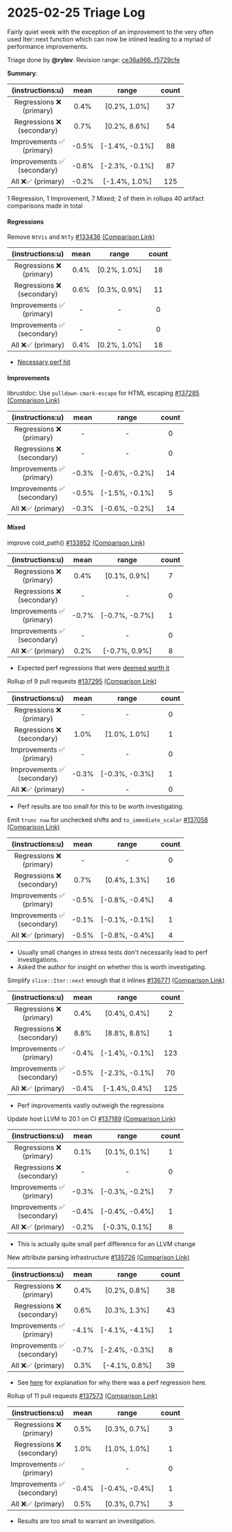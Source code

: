 # 2025-02-25 Triage Log

Fairly quiet week with the exception of an improvement to the very often used Iter::next function which can now be inlined leading to a myriad of performance improvements.

Triage done by **@rylev**.
Revision range: [ce36a966..f5729cfe](https://perf.rust-lang.org/?start=ce36a966c79e109dabeef7a47fe68e5294c6d71e&end=f5729cfed3c45e061e8a443677fc1d5ef9277df7&absolute=false&stat=instructions%3Au)

**Summary**:

| (instructions:u)                   | mean  | range          | count |
|:----------------------------------:|:-----:|:--------------:|:-----:|
| Regressions ❌ <br /> (primary)    | 0.4%  | [0.2%, 1.0%]   | 37    |
| Regressions ❌ <br /> (secondary)  | 0.7%  | [0.2%, 8.6%]   | 54    |
| Improvements ✅ <br /> (primary)   | -0.5% | [-1.4%, -0.1%] | 88    |
| Improvements ✅ <br /> (secondary) | -0.6% | [-2.3%, -0.1%] | 87    |
| All ❌✅ (primary)                 | -0.2% | [-1.4%, 1.0%]  | 125   |


1 Regression, 1 Improvement, 7 Mixed; 2 of them in rollups
40 artifact comparisons made in total

#### Regressions

Remove `NtVis` and `NtTy` [#133436](https://github.com/rust-lang/rust/pull/133436) [(Comparison Link)](https://perf.rust-lang.org/compare.html?start=b87eda7fdf8034c52b3abef52b443b8573484eda&end=b6d3be4948e92fce0236cbbe22b55c55f6950269&stat=instructions:u)

| (instructions:u)                   | mean | range        | count |
|:----------------------------------:|:----:|:------------:|:-----:|
| Regressions ❌ <br /> (primary)    | 0.4% | [0.2%, 1.0%] | 18    |
| Regressions ❌ <br /> (secondary)  | 0.6% | [0.3%, 0.9%] | 11    |
| Improvements ✅ <br /> (primary)   | -    | -            | 0     |
| Improvements ✅ <br /> (secondary) | -    | -            | 0     |
| All ❌✅ (primary)                 | 0.4% | [0.2%, 1.0%] | 18    |
- [Necessary perf hit](https://github.com/rust-lang/rust/pull/133436#issuecomment-2502075751)


#### Improvements

librustdoc: Use `pulldown-cmark-escape` for HTML escaping [#137285](https://github.com/rust-lang/rust/pull/137285) [(Comparison Link)](https://perf.rust-lang.org/compare.html?start=e0be1a02626abef2878cb7f4aaef7ae409477112&end=f43e549b88698568581a9d329c7582e3708ac187&stat=instructions:u)

| (instructions:u)                   | mean  | range          | count |
|:----------------------------------:|:-----:|:--------------:|:-----:|
| Regressions ❌ <br /> (primary)    | -     | -              | 0     |
| Regressions ❌ <br /> (secondary)  | -     | -              | 0     |
| Improvements ✅ <br /> (primary)   | -0.3% | [-0.6%, -0.2%] | 14    |
| Improvements ✅ <br /> (secondary) | -0.5% | [-1.5%, -0.1%] | 5     |
| All ❌✅ (primary)                 | -0.3% | [-0.6%, -0.2%] | 14    |


#### Mixed

improve cold_path() [#133852](https://github.com/rust-lang/rust/pull/133852) [(Comparison Link)](https://perf.rust-lang.org/compare.html?start=aaa861493456e8a10e552dd208f85486de772007&end=3b022d8ceea570db9730be34d964f0cc663a567f&stat=instructions:u)

| (instructions:u)                   | mean  | range          | count |
|:----------------------------------:|:-----:|:--------------:|:-----:|
| Regressions ❌ <br /> (primary)    | 0.4%  | [0.1%, 0.9%]   | 7     |
| Regressions ❌ <br /> (secondary)  | -     | -              | 0     |
| Improvements ✅ <br /> (primary)   | -0.7% | [-0.7%, -0.7%] | 1     |
| Improvements ✅ <br /> (secondary) | -     | -              | 0     |
| All ❌✅ (primary)                 | 0.2%  | [-0.7%, 0.9%]  | 8     |
- Expected perf regressions that were [deemed worth it](https://github.com/rust-lang/rust/pull/133852#issuecomment-2657312984)


Rollup of 9 pull requests [#137295](https://github.com/rust-lang/rust/pull/137295) [(Comparison Link)](https://perf.rust-lang.org/compare.html?start=4e1356b95972c1a52acb9f0dd078687132ec02be&end=6d3c050de81c8858e28b0e59cc9398d840edfbff&stat=instructions:u)

| (instructions:u)                   | mean  | range          | count |
|:----------------------------------:|:-----:|:--------------:|:-----:|
| Regressions ❌ <br /> (primary)    | -     | -              | 0     |
| Regressions ❌ <br /> (secondary)  | 1.0%  | [1.0%, 1.0%]   | 1     |
| Improvements ✅ <br /> (primary)   | -     | -              | 0     |
| Improvements ✅ <br /> (secondary) | -0.3% | [-0.3%, -0.3%] | 1     |
| All ❌✅ (primary)                 | -     | -              | 0     |
- Perf results are too small for this to be worth investigating.


Emit `trunc nuw` for unchecked shifts and `to_immediate_scalar` [#137058](https://github.com/rust-lang/rust/pull/137058) [(Comparison Link)](https://perf.rust-lang.org/compare.html?start=eeb9035117dc85fa4abe8e2abb09285fd65b0263&end=c62239aeb3ba7781a6d7f7055523c1e8c22b409c&stat=instructions:u)

| (instructions:u)                   | mean  | range          | count |
|:----------------------------------:|:-----:|:--------------:|:-----:|
| Regressions ❌ <br /> (primary)    | -     | -              | 0     |
| Regressions ❌ <br /> (secondary)  | 0.7%  | [0.4%, 1.3%]   | 16    |
| Improvements ✅ <br /> (primary)   | -0.5% | [-0.8%, -0.4%] | 4     |
| Improvements ✅ <br /> (secondary) | -0.1% | [-0.1%, -0.1%] | 1     |
| All ❌✅ (primary)                 | -0.5% | [-0.8%, -0.4%] | 4     |
- Usually small changes in stress tests don't necessarily lead to perf investigations.
- Asked the author for insight on whether this is worth investigating.


Simplify `slice::Iter::next` enough that it inlines [#136771](https://github.com/rust-lang/rust/pull/136771) [(Comparison Link)](https://perf.rust-lang.org/compare.html?start=28b83ee59698ae069f5355b8e03f976406f410f5&end=f04bbc60f8c353ee5ba0677bc583ac4a88b2c180&stat=instructions:u)

| (instructions:u)                   | mean  | range          | count |
|:----------------------------------:|:-----:|:--------------:|:-----:|
| Regressions ❌ <br /> (primary)    | 0.4%  | [0.4%, 0.4%]   | 2     |
| Regressions ❌ <br /> (secondary)  | 8.8%  | [8.8%, 8.8%]   | 1     |
| Improvements ✅ <br /> (primary)   | -0.4% | [-1.4%, -0.1%] | 123   |
| Improvements ✅ <br /> (secondary) | -0.5% | [-2.3%, -0.1%] | 70    |
| All ❌✅ (primary)                 | -0.4% | [-1.4%, 0.4%]  | 125   |
- Perf improvements vastly outweigh the regressions


Update host LLVM to 20.1 on CI [#137189](https://github.com/rust-lang/rust/pull/137189) [(Comparison Link)](https://perf.rust-lang.org/compare.html?start=46420c96070b4c4bd8242f16d5806b8f26a57016&end=07697360aee0cebcb4e304236ba1884d8dde5469&stat=instructions:u)

| (instructions:u)                   | mean  | range          | count |
|:----------------------------------:|:-----:|:--------------:|:-----:|
| Regressions ❌ <br /> (primary)    | 0.1%  | [0.1%, 0.1%]   | 1     |
| Regressions ❌ <br /> (secondary)  | -     | -              | 0     |
| Improvements ✅ <br /> (primary)   | -0.3% | [-0.3%, -0.2%] | 7     |
| Improvements ✅ <br /> (secondary) | -0.4% | [-0.4%, -0.4%] | 1     |
| All ❌✅ (primary)                 | -0.2% | [-0.3%, 0.1%]  | 8     |
- This is actually quite small perf difference for an LLVM change


New attribute parsing infrastructure [#135726](https://github.com/rust-lang/rust/pull/135726) [(Comparison Link)](https://perf.rust-lang.org/compare.html?start=617aad8c2e8783f6df8e5d1f8bb1e4bcdc70aa7b&end=7d8c6e781d347e087c7d30ea393d7dcd725ed623&stat=instructions:u)

| (instructions:u)                   | mean  | range          | count |
|:----------------------------------:|:-----:|:--------------:|:-----:|
| Regressions ❌ <br /> (primary)    | 0.4%  | [0.2%, 0.8%]   | 38    |
| Regressions ❌ <br /> (secondary)  | 0.6%  | [0.3%, 1.3%]   | 43    |
| Improvements ✅ <br /> (primary)   | -4.1% | [-4.1%, -4.1%] | 1     |
| Improvements ✅ <br /> (secondary) | -0.7% | [-2.4%, -0.3%] | 8     |
| All ❌✅ (primary)                 | 0.3%  | [-4.1%, 0.8%]  | 39    |
- See [here](https://github.com/rust-lang/rust/pull/137610#issuecomment-2682489608) for explanation for why there was a perf regression here. 


Rollup of 11 pull requests [#137573](https://github.com/rust-lang/rust/pull/137573) [(Comparison Link)](https://perf.rust-lang.org/compare.html?start=7d8c6e781d347e087c7d30ea393d7dcd725ed623&end=f5729cfed3c45e061e8a443677fc1d5ef9277df7&stat=instructions:u)

| (instructions:u)                   | mean  | range          | count |
|:----------------------------------:|:-----:|:--------------:|:-----:|
| Regressions ❌ <br /> (primary)    | 0.5%  | [0.3%, 0.7%]   | 3     |
| Regressions ❌ <br /> (secondary)  | 1.0%  | [1.0%, 1.0%]   | 1     |
| Improvements ✅ <br /> (primary)   | -     | -              | 0     |
| Improvements ✅ <br /> (secondary) | -0.4% | [-0.4%, -0.4%] | 1     |
| All ❌✅ (primary)                 | 0.5%  | [0.3%, 0.7%]   | 3     |
- Results are too small to warrant an investigation.

